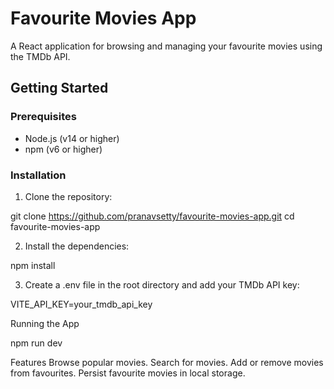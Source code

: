 # Favourite Movies App

A React application for browsing and managing your favourite movies using the TMDb API.

## Getting Started

### Prerequisites

- Node.js (v14 or higher)
- npm (v6 or higher)

### Installation

1. Clone the repository:

git clone https://github.com/pranavsetty/favourite-movies-app.git
cd favourite-movies-app

2. Install the dependencies:

npm install

3. Create a .env file in the root directory and add your TMDb API key:

VITE_API_KEY=your_tmdb_api_key

Running the App

npm run dev

Features
Browse popular movies.
Search for movies.
Add or remove movies from favourites.
Persist favourite movies in local storage.
